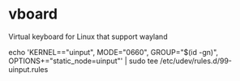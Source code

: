 # vboard
Virtual keyboard for Linux that support wayland

echo 'KERNEL=="uinput", MODE="0660", GROUP="$(id -gn)", OPTIONS+="static_node=uinput"' | sudo tee /etc/udev/rules.d/99-uinput.rules
